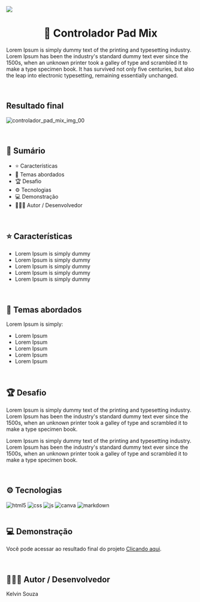 <img src="https://img.shields.io/badge/Status do projeto:-Concluído-43853D">

<h1 align="center"> 📌 Controlador Pad Mix</h1>

Lorem Ipsum is simply dummy text of the printing and typesetting industry. Lorem Ipsum has been the industry's standard dummy text ever since the 1500s, when an unknown printer took a galley of type and scrambled it to make a type specimen book. It has survived not only five centuries, but also the leap into electronic typesetting, remaining essentially unchanged.

<br>

## Resultado final
![controlador_pad_mix_img_00](https://github.com/kelvinsouza2014/controlador_pad_mix/assets/121948262/b3c71887-c03e-47f5-9915-26ed15e71a6a)


<br>

## 📎 **Sumário**
- ⭐ Características
- 📂 Temas abordados
- 🏆 Desafio
- ⚙ Tecnologias
- 💻 Demonstração
- 🙋🏻‍♂️ Autor / Desenvolvedor

<br>

## ⭐ **Características**

- Lorem Ipsum is simply dummy
- Lorem Ipsum is simply dummy
- Lorem Ipsum is simply dummy
- Lorem Ipsum is simply dummy
- Lorem Ipsum is simply dummy

<br>

## 📂 Temas abordados

Lorem Ipsum is simply:

- Lorem Ipsum
- Lorem Ipsum
- Lorem Ipsum
- Lorem Ipsum
- Lorem Ipsum


<br>

## 🏆 Desafio
Lorem Ipsum is simply dummy text of the printing and typesetting industry. Lorem Ipsum has been the industry's standard dummy text ever since the 1500s, when an unknown printer took a galley of type and scrambled it to make a type specimen book.

Lorem Ipsum is simply dummy text of the printing and typesetting industry. Lorem Ipsum has been the industry's standard dummy text ever since the 1500s, when an unknown printer took a galley of type and scrambled it to make a type specimen book.

<br>

## ⚙ Tecnologias
<div style="display: inline_block">
    <img align="center" alt="html5" src="https://img.shields.io/badge/HTML5-E34F26?style=for-the-badge&logo=html5&logoColor=white"/>
    <img align="center" alt="css" src="https://img.shields.io/badge/CSS3-1572B6?style=for-the-badge&logo=css3&logoColor=white"/>
    <img align="center" alt="js" src="https://img.shields.io/badge/JavaScript-F7DF1E?style=for-the-badge&logo=javascript&logoColor=black"/>
    <img align="center" alt="canva" src="https://img.shields.io/badge/Canva-3A5CEB?style=for-the-badge&logo=canva&logoColor=white"/>
    <img align="center" alt="markdown" src="https://img.shields.io/badge/Markdown-403d3d?style=for-the-badge&logo=markdown&logoColor=white"/>
</div>

<br>

## 💻 Demonstração
Você pode acessar ao resultado final do projeto <a href="https://kelvinsouza2014.github.io/controlador_pad_mix/" target="_blank">Clicando aqui</a>.

<br>

## 🙋🏻‍♂️ Autor / Desenvolvedor

Kelvin Souza

<br>

<a href="https://www.linkedin.com/in/kelvinsouza00/" target="_blank">
    <img src="https://img.shields.io/badge/-LinkedIn-%230077B5?style=for-the-badge&logo=linkedin&logoColor=white" alt="">
</a>
